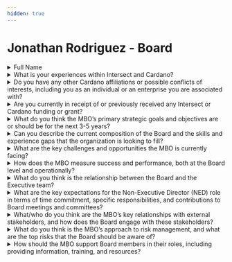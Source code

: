 ```yaml
---
hidden: true
---
```


# Jonathan Rodriguez - Board

<details>

<summary>Full Name</summary>

Jonathan Rodriguez

</details>



<details>

<summary>What is your experiences within Intersect and Cardano?</summary>

Jonathan is a distinguished Cardano smart contract developer with extensive experience in auditing and optimizing major Cardano protocols such as Minswap V2, IBC protocol(Cardano Foundation), Optim Finance, Lenfi V2, Genius Yield, and Wanchain Bridge.

He is the author of the Lucid Evolution framework and CIP-128, and a co-creator of the Cardano Design Patterns Libraries.

Furthermore, he played a pivotal role in mitigating a DDOS attack on the Cardano network and has successfully delivered over five Catalyst proposals, contributing valuable open-source tooling and insights to the Cardano ecosystem.

Currently, he serves as a Smart Contract Developer and lecturer for the "Cardano Solutions Architect" course at Emurgo Academy, where he helps shape the next generation of blockchain developers.

</details>



<details>

<summary>Do you have any other Cardano affiliations or possible conflicts of interests, including you as an individual or an enterprise you are associated with?</summary>

No

</details>



<details>

<summary>Are you currently in receipt of or previously received any Intersect or Cardano funding or grant?</summary>

No

</details>



<details>

<summary>What do you think the MBO’s primary strategic goals and objectives are or should be for the next 3-5 years?</summary>

1. Focus on developing a comprehensive system to better understand and cater to diverse membership needs.
2. Establish a membership feedback loop to continuously improve our services through regular surveys and focus groups.
3. Set clear goals and vision for the future by defining Intersect unique value proposition and differentiators

</details>



<details>

<summary>Can you describe the current composition of the Board and the skills and experience gaps that the organization is looking to fill?</summary>

The Board consists primarily of representatives from the founding entities, bringing a wealth of knowledge in governance, strategy, and vision.

By joining the Board, I aim to bring an active community member's perspective, bridging the technical expertise of the current members with a deeper understanding of the grassroots initiatives driving innovation on Cardano. This will enable us to make more informed decisions, leveraging both the strategic and tactical insights necessary to propel Intersect forward.

</details>



<details>

<summary>What are the key challenges and opportunities the MBO is currently facing?</summary>

I believe MBO is facing two primary challenges that need to be addressed:

1. Low awareness: Despite its immense potential, MBO remains a relatively unknown entity within the Cardano community.
2. Limited Understanding of Purpose and Goals: As a result of this low awareness, many individuals within the community are unclear about MBO's importance, objectives, and vision. This lack of understanding hinders our ability to build support, an drive meaningful progress.

</details>



<details>

<summary>How does the MBO measure success and performance, both at the Board level and operationally?</summary>

Before measuring success and performance, it's essential to define specific, measurable, achievable, relevant goals for MBO, but here are my suggestions.

1. Governance Effectiveness: Assessing the effectiveness of our governance structure, including Board composition, meetings, and decision-making processes. (Target: 90% satisfaction rate from Board members and stakeholders). A Key indicators should be Regular surveys of Board members and stakeholders, attendance records for Board meetings
2. Initiative Launches: Tracking the number of new initiatives launched, as well as their impact and effectiveness in addressing pressing needs and priorities. (Target: 10-20 new initiatives per year)
3. Expense Management: Monitoring and controlling expenses related to operations, initiatives, and staff. (Target: 90% expense containment rate) A Key indicators should be Quarterly expense reports, budget vs. actual spend comparisons

</details>



<details>

<summary>What do you think is the relationship between the Board and the Executive team?</summary>

I believe the Board and Executive team should have a collaborative partnership, working together to set strategic direction, oversee governance, and drive organizational success. The board should provide oversight, guidance and accountability. The executive team should execute the strategy and manage operations to deliver results.

</details>



<details>

<summary>What are the key expectations for the Non-Executive Director (NED) role in terms of time commitment, specific responsibilities, and contributions to Board meetings and committees?</summary>

* Independent perspective on major decisions
* Active participation in discussions and decision-making processes
* Voting on major decisions and resolutions

</details>



<details>

<summary>What/who do you think are the MBO’s key relationships with external stakeholders, and how does the Board engage with these stakeholders?</summary>

MBO should have strategic partners who share its mission and values. These partners can help co-create solutions and amplify impact.

MBO should also listen to feedback, concerns, and suggestions from external stakeholders and incorporate them into its decision-making processes.

In addition, MBO should engage with foundations, government agencies, and other entities that offer funding for specific projects or initiatives.

</details>



<details>

<summary>What do you think is the MBO’s approach to risk management, and what are the top risks that the Board should be aware of?</summary>

Reputation Risk is a significant concern for the MBO, as it could result from poor governance, unethical behaviour, or failure to meet stakeholder expectations. This could lead to damage to the organization's reputation, loss of trust and confidence, and ultimately, financial instability.

Compliance Risk is another important consideration, as non-compliance with laws, regulations, and industry standards could result in fines, penalties, or reputational damage. The Board should ensure that MBO has a robust compliance framework in place.

</details>



<details>

<summary>How should the MBO support Board members in their roles, including providing information, training, and resources?</summary>

I believe MBO should provide comprehensive support to its Board members to ensure they are equipped to fulfill their roles effectively

Offering training and development opportunities for Board members to enhance their skills, knowledge, and understanding of best practices in governance, risk management, and other areas relevant to their role.

</details>
